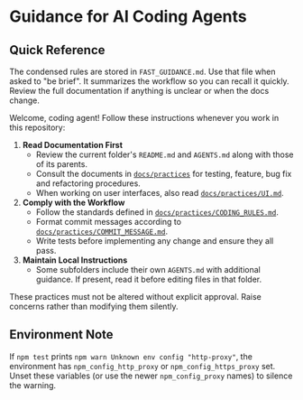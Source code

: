 # Guidance for AI Coding Agents

## Quick Reference
The condensed rules are stored in `FAST_GUIDANCE.md`. Use that file when asked to
"be brief". It summarizes the workflow so you can recall it quickly. Review the
full documentation if anything is unclear or when the docs change.

Welcome, coding agent! Follow these instructions whenever you work in this repository:

1. **Read Documentation First**
   - Review the current folder's `README.md` and `AGENTS.md` along with those of its parents.
   - Consult the documents in [`docs/practices`](docs/practices/) for testing, feature, bug fix and refactoring procedures.
   - When working on user interfaces, also read [`docs/practices/UI.md`](docs/practices/UI.md).
2. **Comply with the Workflow**
   - Follow the standards defined in [`docs/practices/CODING_RULES.md`](docs/practices/CODING_RULES.md).
   - Format commit messages according to [`docs/practices/COMMIT_MESSAGE.md`](docs/practices/COMMIT_MESSAGE.md).
   - Write tests before implementing any change and ensure they all pass.
3. **Maintain Local Instructions**
   - Some subfolders include their own `AGENTS.md` with additional guidance. If present, read it before editing files in that folder.

These practices must not be altered without explicit approval. Raise concerns rather than modifying them silently.

## Environment Note
If `npm test` prints `npm warn Unknown env config "http-proxy"`, the environment has `npm_config_http_proxy` or `npm_config_https_proxy` set. Unset these variables (or use the newer `npm_config_proxy` names) to silence the warning.
